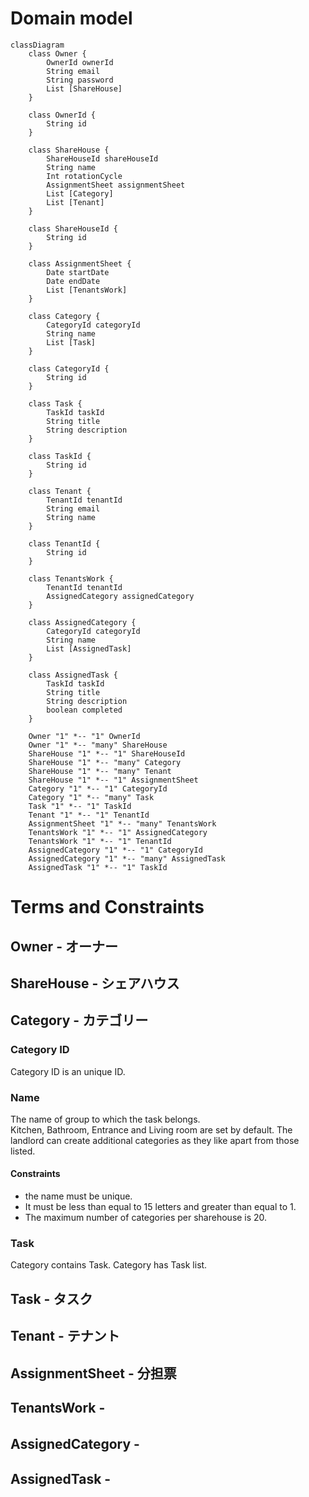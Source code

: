 # Domain model

```mermaid
classDiagram
    class Owner {
        OwnerId ownerId
        String email
        String password
        List [ShareHouse]
    }

    class OwnerId {
        String id
    }

    class ShareHouse {
        ShareHouseId shareHouseId
        String name
        Int rotationCycle
        AssignmentSheet assignmentSheet
        List [Category]
        List [Tenant]
    }

    class ShareHouseId {
        String id
    }

    class AssignmentSheet {
        Date startDate
        Date endDate
        List [TenantsWork]
    }

    class Category {
        CategoryId categoryId
        String name
        List [Task]
    }

    class CategoryId {
        String id
    }

    class Task {
        TaskId taskId
        String title
        String description
    }

    class TaskId {
        String id
    }

    class Tenant {
        TenantId tenantId
        String email
        String name
    }

    class TenantId {
        String id
    }

    class TenantsWork {
        TenantId tenantId
        AssignedCategory assignedCategory
    }

    class AssignedCategory {
        CategoryId categoryId
        String name
        List [AssignedTask]
    }

    class AssignedTask {
        TaskId taskId
        String title
        String description
        boolean completed
    }

    Owner "1" *-- "1" OwnerId
    Owner "1" *-- "many" ShareHouse
    ShareHouse "1" *-- "1" ShareHouseId
    ShareHouse "1" *-- "many" Category
    ShareHouse "1" *-- "many" Tenant
    ShareHouse "1" *-- "1" AssignmentSheet
    Category "1" *-- "1" CategoryId
    Category "1" *-- "many" Task
    Task "1" *-- "1" TaskId
    Tenant "1" *-- "1" TenantId
    AssignmentSheet "1" *-- "many" TenantsWork
    TenantsWork "1" *-- "1" AssignedCategory
    TenantsWork "1" *-- "1" TenantId
    AssignedCategory "1" *-- "1" CategoryId
    AssignedCategory "1" *-- "many" AssignedTask
    AssignedTask "1" *-- "1" TaskId

```

# Terms and Constraints

## Owner - オーナー

## ShareHouse - シェアハウス

## Category - カテゴリー

### Category ID

Category ID is an unique ID.

### Name

The name of group to which the task belongs.  
Kitchen, Bathroom, Entrance and Living room are set by default. The landlord can create additional categories as they like apart from those listed.

#### Constraints

- the name must be unique.
- It must be less than equal to 15 letters and greater than equal to 1.
- The maximum number of categories per sharehouse is 20.

### Task

Category contains Task. Category has Task list.

## Task - タスク

## Tenant - テナント

## AssignmentSheet - 分担票

## TenantsWork -

## AssignedCategory -　

## AssignedTask -
